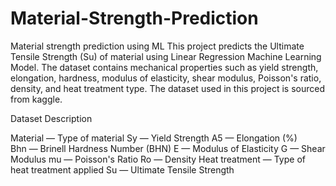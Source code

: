 # Material-Strength-Prediction
Material strength prediction using ML
This project predicts the Ultimate Tensile Strength (Su) of material using Linear Regression Machine Learning Model.
The dataset contains mechanical properties such as yield strength, elongation, hardness, modulus of elasticity, shear modulus, Poisson's ratio, density, and heat treatment type.
The dataset used in this project is sourced from kaggle.

Dataset Description

Material — Type of material
Sy — Yield Strength 
A5 — Elongation (%)  
Bhn — Brinell Hardness Number (BHN)
E — Modulus of Elasticity
G — Shear Modulus
mu — Poisson's Ratio 
Ro — Density
Heat treatment — Type of heat treatment applied 
Su — Ultimate Tensile Strength
